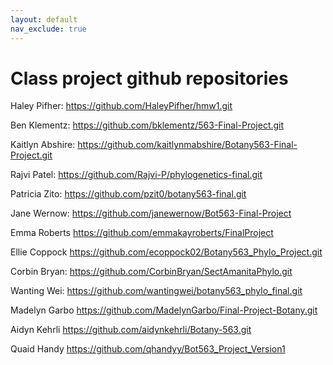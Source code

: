 ```yaml
---
layout: default
nav_exclude: true
---
```


# Class project github repositories

Haley Pifher: https://github.com/HaleyPifher/hmw1.git

Ben Klementz: <https://github.com/bklementz/563-Final-Project.git>

Kaitlyn Abshire: <https://github.com/kaitlynmabshire/Botany563-Final-Project.git>

Rajvi Patel: <https://github.com/Rajvi-P/phylogenetics-final.git>

Patricia Zito: <https://github.com/pzit0/botany563-final.git>

Jane Wernow: <https://github.com/janewernow/Bot563-Final-Project>

Emma Roberts <https://github.com/emmakayroberts/FinalProject>

Ellie Coppock <https://github.com/ecoppock02/Botany563_Phylo_Project.git>

Corbin Bryan: <https://github.com/CorbinBryan/SectAmanitaPhylo.git>

Wanting Wei: <https://github.com/wantingwei/botany563_phylo_final.git>

Madelyn Garbo https://github.com/MadelynGarbo/Final-Project-Botany.git 

Aidyn Kehrli https://github.com/aidynkehrli/Botany-563.git

Quaid Handy https://github.com/qhandyy/Bot563_Project_Version1

